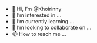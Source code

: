 - 👋 Hi, I’m @Khoirinny
- 👀 I’m interested in ...
- 🌱 I’m currently learning ...
- 💞️ I’m looking to collaborate on ...
- 📫 How to reach me ...

<!---
Khoirinny/Khoirinny is a ✨ special ✨ repository because its `README.md` (this file) appears on your GitHub profile.
You can click the Preview link to take a look at your changes.
--->
